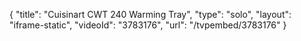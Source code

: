 {
    "title": "Cuisinart CWT 240 Warming Tray",
    "type": "solo",
    "layout": "iframe-static",
    "videoId": "3783176",
    "url": "\/tvpembed\/3783176"
}